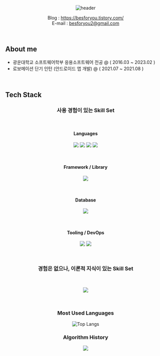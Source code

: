 <div align='center'>

![header](https://capsule-render.vercel.app/api?type=waving&color=auto&height=150&section=header&fontSize=30)  


Blog : https://besforyou.tistory.com/  
E-mail : besforyou2@gmail.com

<br>

<div align='left'>
  
## About me
  
- 광운대학교 소프트웨어학부 응용소프트웨어 전공 @ ( 2016.03 ~ 2023.02 )
- 로보메이션 단기 인턴 (안드로이드 앱 개발) @ ( 2021.07 ~ 2021.08 )

<br>

</div>

<div align='left'>
  
## Tech Stack

</div>

### 사용 경험이 있는 Skill Set  
<br>

#### Languages

<img src="https://img.shields.io/badge/HTML5-E34F26?style=flat-square&logo=HTML5&logoColor=white"/></a>
<img src="https://img.shields.io/badge/CSS3-1572B6?style=flat-square&logo=CSS3&logoColor=white"/></a>
<img src="https://img.shields.io/badge/JavaScript-F7DF1E?style=flat-square&logo=JavaScript&logoColor=black"/></a>
<img src="https://img.shields.io/badge/Java-007396?style=flat-square&logo=Java&logoColor=white"/></a> 

<br>

#### Framework / Library

<img src="https://img.shields.io/badge/React-20232A?style=for-the-badge&logo=react&logoColor=61DAFB"/></a>

<br>

#### Database

<img src="https://img.shields.io/badge/MariaDB-003545?style=for-the-badge&logo=mariadb&logoColor=white"/></a>

<br>

#### Tooling / DevOps

<img src="https://img.shields.io/badge/GitHub-100000?style=for-the-badge&logo=github&logoColor=white"/></a>
<img src="https://img.shields.io/badge/Notion-000000?style=for-the-badge&logo=notion&logoColor=white"/></a>

<br>

### 경험은 없으나, 이론적 지식이 있는 Skill Set

<br>

<img src="https://img.shields.io/badge/TypeScript-007ACC?style=for-the-badge&logo=typescript&logoColor=white"/></a>

<br>

<h3> Most Used Languages </h3>

![Top Langs](https://github-readme-stats.vercel.app/api/top-langs/?username=besforyou999&layout=compact)

<h3> Algorithm History </h3>

<img src="http://mazassumnida.wtf/api/v2/generate_badge?boj=besforyou">

</div>

